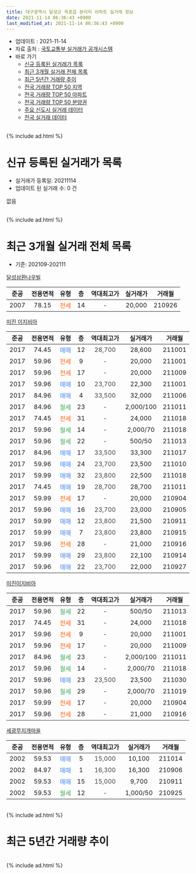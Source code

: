 ```yaml
---
title: 대구광역시 달성군 옥포읍 본리리 아파트 실거래 정보
date: 2021-11-14 06:36:43 +0900
last_modified_at: 2021-11-14 06:36:43 +0900
---
```


* 업데이트 : 2021-11-14
* 자료 출처 : [국토교통부 실거래가 공개시스템](http://rt.molit.go.kr)
* 바로 가기
    * [신규 등록된 실거래가 목록](#신규-등록된-실거래가-목록)
    * [최근 3개월 실거래 전체 목록](#최근-3개월-실거래-전체-목록)
    * [최근 5년간 거래량 추이](#최근-5년간-거래량-추이)
    * [전국 거래량 TOP 50 지역](https://inasie.github.io/apt-trade-info/최근-3개월-전국에서-가장-거래가-많이-발생한-지역)
    * [전국 거래량 TOP 50 아파트](https://inasie.github.io/apt-trade-info/최근-3개월-전국에서-가장-거래가-많이-발생한-아파트)
    * [전국 거래량 TOP 50 분양권](https://inasie.github.io/apt-trade-info/최근-3개월-전국에서-가장-거래가-많이-발생한-분양권)
    * [주요 신도시 실거래 데이터](https://inasie.github.io/apt-trade-info/주요-신도시)
    * [전국 실거래 데이터](https://inasie.github.io/apt-trade-info/전국)
<br>
{% include ad.html %}
<br>

# 신규 등록된 실거래가 목록
* 실거래가 등록일: 20211114
* 업데이트 된 실거래 수: 0 건

없음

<br>
{% include ad.html %}
<br>

# 최근 3개월 실거래 전체 목록
* 기준: 202109-202111


[달성삼환나우빌](https://search.naver.com/search.naver?query=%EB%8C%80%EA%B5%AC%EA%B4%91%EC%97%AD%EC%8B%9C+%EB%8B%AC%EC%84%B1%EA%B5%B0+%EC%98%A5%ED%8F%AC%EC%9D%8D+%EB%B3%B8%EB%A6%AC%EB%A6%AC+%EB%8B%AC%EC%84%B1%EC%82%BC%ED%99%98%EB%82%98%EC%9A%B0%EB%B9%8C)

|준공|전용면적|유형|층|역대최고가|실거래가|거래월|
|:---:|:---:|:---:|:---:|:---:|:---:|:---:|
|2007|78.15|<span style="color:#ff5a00">전세</span>|14|<span style="color:#444444">-</span>|20,000|210926|

[미진 이지비아](https://search.naver.com/search.naver?query=%EB%8C%80%EA%B5%AC%EA%B4%91%EC%97%AD%EC%8B%9C+%EB%8B%AC%EC%84%B1%EA%B5%B0+%EC%98%A5%ED%8F%AC%EC%9D%8D+%EB%B3%B8%EB%A6%AC%EB%A6%AC+%EB%AF%B8%EC%A7%84+%EC%9D%B4%EC%A7%80%EB%B9%84%EC%95%84)

|준공|전용면적|유형|층|역대최고가|실거래가|거래월|
|:---:|:---:|:---:|:---:|:---:|:---:|:---:|
|2017|74.45|<span style="color:#4285f3">매매</span>|12|<span style="color:#444444">28,700</span>|28,600|211001|
|2017|59.96|<span style="color:#ff5a00">전세</span>|9|<span style="color:#444444">-</span>|20,000|211001|
|2017|59.96|<span style="color:#ff5a00">전세</span>|17|<span style="color:#444444">-</span>|20,000|211009|
|2017|59.96|<span style="color:#4285f3">매매</span>|10|<span style="color:#444444">23,700</span>|22,300|211001|
|2017|84.96|<span style="color:#4285f3">매매</span>|4|<span style="color:#444444">33,500</span>|32,000|211006|
|2017|84.96|<span style="color:#34a853">월세</span>|23|<span style="color:#444444">-</span>|2,000/100|211011|
|2017|74.45|<span style="color:#ff5a00">전세</span>|31|<span style="color:#444444">-</span>|24,000|211018|
|2017|59.96|<span style="color:#34a853">월세</span>|14|<span style="color:#444444">-</span>|2,000/70|211018|
|2017|59.96|<span style="color:#34a853">월세</span>|22|<span style="color:#444444">-</span>|500/50|211013|
|2017|84.96|<span style="color:#4285f3">매매</span>|17|<span style="color:#444444">33,500</span>|33,300|211017|
|2017|59.96|<span style="color:#4285f3">매매</span>|24|<span style="color:#444444">23,700</span>|23,500|211010|
|2017|59.99|<span style="color:#4285f3">매매</span>|32|<span style="color:#444444">23,800</span>|22,500|211018|
|2017|74.45|<span style="color:#4285f3">매매</span>|19|<span style="color:#444444">28,700</span>|28,700|211011|
|2017|59.99|<span style="color:#ff5a00">전세</span>|17|<span style="color:#444444">-</span>|20,000|210904|
|2017|59.96|<span style="color:#4285f3">매매</span>|16|<span style="color:#444444">23,700</span>|23,000|210905|
|2017|59.99|<span style="color:#4285f3">매매</span>|12|<span style="color:#444444">23,800</span>|21,500|210911|
|2017|59.99|<span style="color:#4285f3">매매</span>|7|<span style="color:#444444">23,800</span>|23,800|210915|
|2017|59.96|<span style="color:#ff5a00">전세</span>|28|<span style="color:#444444">-</span>|21,000|210916|
|2017|59.99|<span style="color:#4285f3">매매</span>|29|<span style="color:#444444">23,800</span>|22,100|210914|
|2017|59.96|<span style="color:#4285f3">매매</span>|22|<span style="color:#444444">23,700</span>|22,000|210927|

[미진이지비아](https://search.naver.com/search.naver?query=%EB%8C%80%EA%B5%AC%EA%B4%91%EC%97%AD%EC%8B%9C+%EB%8B%AC%EC%84%B1%EA%B5%B0+%EC%98%A5%ED%8F%AC%EC%9D%8D+%EB%B3%B8%EB%A6%AC%EB%A6%AC+%EB%AF%B8%EC%A7%84%EC%9D%B4%EC%A7%80%EB%B9%84%EC%95%84)

|준공|전용면적|유형|층|역대최고가|실거래가|거래월|
|:---:|:---:|:---:|:---:|:---:|:---:|:---:|
|2017|59.96|<span style="color:#34a853">월세</span>|22|<span style="color:#444444">-</span>|500/50|211013|
|2017|74.45|<span style="color:#ff5a00">전세</span>|31|<span style="color:#444444">-</span>|24,000|211018|
|2017|59.96|<span style="color:#ff5a00">전세</span>|9|<span style="color:#444444">-</span>|20,000|211001|
|2017|59.96|<span style="color:#ff5a00">전세</span>|17|<span style="color:#444444">-</span>|20,000|211009|
|2017|84.96|<span style="color:#34a853">월세</span>|23|<span style="color:#444444">-</span>|2,000/100|211011|
|2017|59.96|<span style="color:#34a853">월세</span>|14|<span style="color:#444444">-</span>|2,000/70|211018|
|2017|59.96|<span style="color:#4285f3">매매</span>|23|<span style="color:#444444">23,500</span>|23,500|211030|
|2017|59.96|<span style="color:#34a853">월세</span>|29|<span style="color:#444444">-</span>|2,000/70|211019|
|2017|59.99|<span style="color:#ff5a00">전세</span>|17|<span style="color:#444444">-</span>|20,000|210904|
|2017|59.96|<span style="color:#ff5a00">전세</span>|28|<span style="color:#444444">-</span>|21,000|210916|

[세광무지개마을](https://search.naver.com/search.naver?query=%EB%8C%80%EA%B5%AC%EA%B4%91%EC%97%AD%EC%8B%9C+%EB%8B%AC%EC%84%B1%EA%B5%B0+%EC%98%A5%ED%8F%AC%EC%9D%8D+%EB%B3%B8%EB%A6%AC%EB%A6%AC+%EC%84%B8%EA%B4%91%EB%AC%B4%EC%A7%80%EA%B0%9C%EB%A7%88%EC%9D%84)

|준공|전용면적|유형|층|역대최고가|실거래가|거래월|
|:---:|:---:|:---:|:---:|:---:|:---:|:---:|
|2002|59.53|<span style="color:#4285f3">매매</span>|5|<span style="color:#444444">15,000</span>|10,100|211014|
|2002|84.97|<span style="color:#4285f3">매매</span>|1|<span style="color:#444444">16,300</span>|16,300|210906|
|2002|59.53|<span style="color:#4285f3">매매</span>|15|<span style="color:#444444">15,000</span>|9,700|210911|
|2002|59.53|<span style="color:#34a853">월세</span>|12|<span style="color:#444444">-</span>|1,000/50|210925|


<br>
{% include ad.html %}
<br>

# 최근 5년간 거래량 추이


<div style="width:100%;">
    <canvas id="deal_progress" height="200"></canvas>
</div>

<script>
new Chart(document.getElementById("deal_progress"), {
    type: 'line',
    data: {
        labels: ['201611','201612','201701','201702','201703','201704','201705','201706','201707','201708','201709','201710','201711','201712','201801','201802','201803','201804','201805','201806','201807','201808','201809','201810','201811','201812','201901','201902','201903','201904','201905','201906','201907','201908','201909','201910','201911','201912','202001','202002','202003','202004','202005','202006','202007','202008','202009','202010','202011','202012','202101','202102','202103','202104','202105','202106','202107','202108','202109','202110','202111'],
        datasets: [{
            label: '매매',
            pointRadius: 1,
            data: [3, 3, 2, 4, 2, 3, 7, 7, 10, 11, 10, 7, 8, 7, 11, 7, 7, 9, 7, 8, 6, 7, 7, 11, 5, 7, 17, 3, 11, 10, 9, 19, 14, 26, 10, 11, 21, 10, 9, 17, 3, 8, 16, 30, 40, 18, 22, 29, 32, 52, 10, 10, 17, 14, 13, 16, 12, 9, 7, 9, 0],
            borderColor: "rgba(255, 201, 14, 1)",
            backgroundColor: "rgba(255, 201, 14, 0.5)",
            fill: false,
            lineTension: 0
        },{
            label: '전월세',
            pointRadius: 1,
            data: [1, 0, 3, 10, 25, 29, 27, 42, 22, 15, 7, 4, 7, 7, 3, 2, 6, 6, 4, 4, 8, 6, 5, 5, 8, 5, 5, 9, 14, 16, 20, 15, 16, 3, 13, 8, 7, 5, 4, 4, 5, 7, 3, 3, 10, 6, 6, 4, 5, 2, 4, 3, 3, 8, 12, 14, 8, 5, 6, 13, 0],
            borderColor: "rgba(0, 141, 185, 1)",
            backgroundColor: "rgba(0, 141, 185, 0.5)",
            fill: false,
            lineTension: 0
        }
        ]
    },
    options: {
        responsive: true,
        title: {
            display: false
        },
        tooltips: {
            mode: 'index',
            intersect: false
        },
        hover: {
            mode: 'nearest',
            intersect: true
        },
        scales: {
            xAxes: [{
                display: true,
                scaleLabel: {
                    display: true,
                    labelString: '년/월'
                }
            }],
            yAxes: [{
                display: true,
                ticks: {
                    suggestedMin: 0,
                },
                scaleLabel: {
                    display: true,
                    labelString: '실거래 수'
                }
            }]
        }
    }
});

</script>


<br>
{% include ad.html %}
<br>

